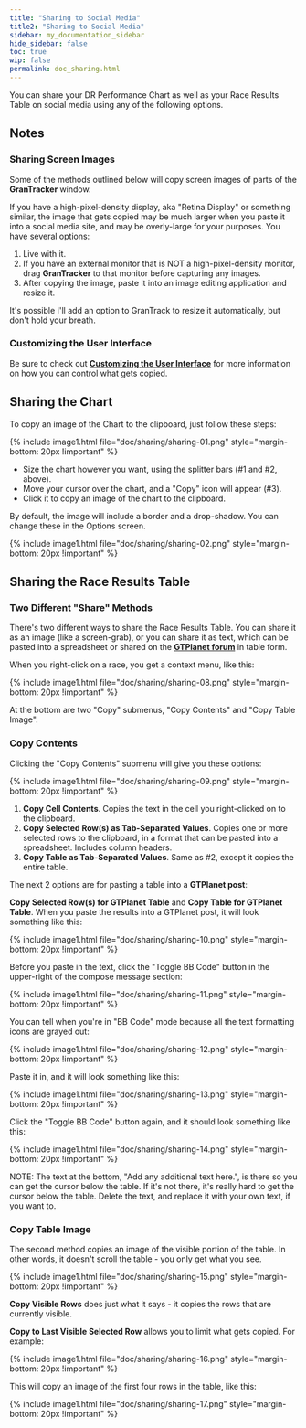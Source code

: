```yaml
---
title: "Sharing to Social Media"
title2: "Sharing to Social Media"
sidebar: my_documentation_sidebar
hide_sidebar: false
toc: true
wip: false
permalink: doc_sharing.html
---
```


You can share your DR Performance Chart as well as your Race Results Table on social media using any of the following options.

## Notes

### Sharing Screen Images

Some of the methods outlined below will copy screen images of parts of the **GranTracker** window.

If you have a high-pixel-density display, aka "Retina Display" or something similar, the image that gets copied may be much larger when you paste it into a social media site, and may be overly-large for your purposes. You have several options:

1. Live with it.
2. If you have an external monitor that is NOT a high-pixel-density monitor, drag **GranTracker** to that monitor before capturing any images.
3. After copying the image, paste it into an image editing application and resize it.

It's possible I'll add an option to GranTrack to resize it automatically, but don't hold your breath.

### Customizing the User Interface

Be sure to check out **[Customizing the User Interface](doc_customizing_ui.html)** for more information on how you can control what gets copied.

## Sharing the Chart

To copy an image of the Chart to the clipboard, just follow these steps:

{% include image1.html file="doc/sharing/sharing-01.png" style="margin-bottom: 20px !important" %}

* Size the chart however you want, using the splitter bars (#1 and #2, above).
* Move your cursor over the chart, and a "Copy" icon will appear (#3).
* Click it to copy an image of the chart to the clipboard.

By default, the image will include a border and a drop-shadow. You can change these in the Options screen.

{% include image1.html file="doc/sharing/sharing-02.png" style="margin-bottom: 20px !important" %}

## Sharing the Race Results Table

### Two Different "Share" Methods

There's two different ways to share the Race Results Table. You can share it as an image (like a screen-grab), or you can share it as text, which can be pasted into a spreadsheet or shared on the **[GTPlanet forum](https://www.gtplanet.net/forum/threads/gt7-daily-race-discussion.404847/unread)** in table form.

When you right-click on a race, you get a context menu, like this:

{% include image1.html file="doc/sharing/sharing-08.png" style="margin-bottom: 20px !important" %}

At the bottom are two "Copy" submenus, "Copy Contents" and "Copy Table Image".

### Copy Contents

Clicking the "Copy Contents" submenu will give you these options:

{% include image1.html file="doc/sharing/sharing-09.png" style="margin-bottom: 20px !important" %}

1. **Copy Cell Contents**. Copies the text in the cell you right-clicked on to the clipboard.
2. **Copy Selected Row(s) as Tab-Separated Values**. Copies one or more selected rows to the clipboard, in a format that can be pasted into a spreadsheet. Includes column headers.
3. **Copy Table as Tab-Separated Values**. Same as #2, except it copies the entire table.

The next 2 options are for pasting a table into a **GTPlanet post**:

**Copy Selected Row(s) for GTPlanet Table** and **Copy Table for GTPlanet Table**. When you paste the results into a GTPlanet post, it will look something like this:

{% include image1.html file="doc/sharing/sharing-10.png" style="margin-bottom: 20px !important" %}

Before you paste in the text, click the "Toggle BB Code" button in the upper-right of the compose message section:

{% include image1.html file="doc/sharing/sharing-11.png" style="margin-bottom: 20px !important" %}

You can tell when you're in "BB Code" mode because all the text formatting icons are grayed out:

{% include image1.html file="doc/sharing/sharing-12.png" style="margin-bottom: 20px !important" %}

Paste it in, and it will look something like this:

{% include image1.html file="doc/sharing/sharing-13.png" style="margin-bottom: 20px !important" %}

Click the "Toggle BB Code" button again, and it should look something like this:

{% include image1.html file="doc/sharing/sharing-14.png" style="margin-bottom: 20px !important" %}

NOTE: The text at the bottom, "Add any additional text here.", is there so you can get the cursor below the table. If it's not there, it's really hard to get the cursor below the table. Delete the text, and replace it with your own text, if you want to.

### Copy Table Image

The second method copies an image of the visible portion of the table. In other words, it doesn't scroll the table - you only get what you see.

{% include image1.html file="doc/sharing/sharing-15.png" style="margin-bottom: 20px !important" %}

**Copy Visible Rows** does just what it says - it copies the rows that are currently visible.

**Copy to Last Visible Selected Row** allows you to limit what gets copied. For example:

{% include image1.html file="doc/sharing/sharing-16.png" style="margin-bottom: 20px !important" %}

This will copy an image of the first four rows in the table, like this:

{% include image1.html file="doc/sharing/sharing-17.png" style="margin-bottom: 20px !important" %}
